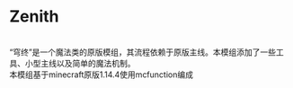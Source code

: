 Zenith
=
<br>
“穹终”是一个魔法类的原版模组，其流程依赖于原版主线。本模组添加了一些工具、小型主线以及简单的魔法机制。<br>
本模组基于minecraft原版1.14.4使用mcfunction编成<br>
